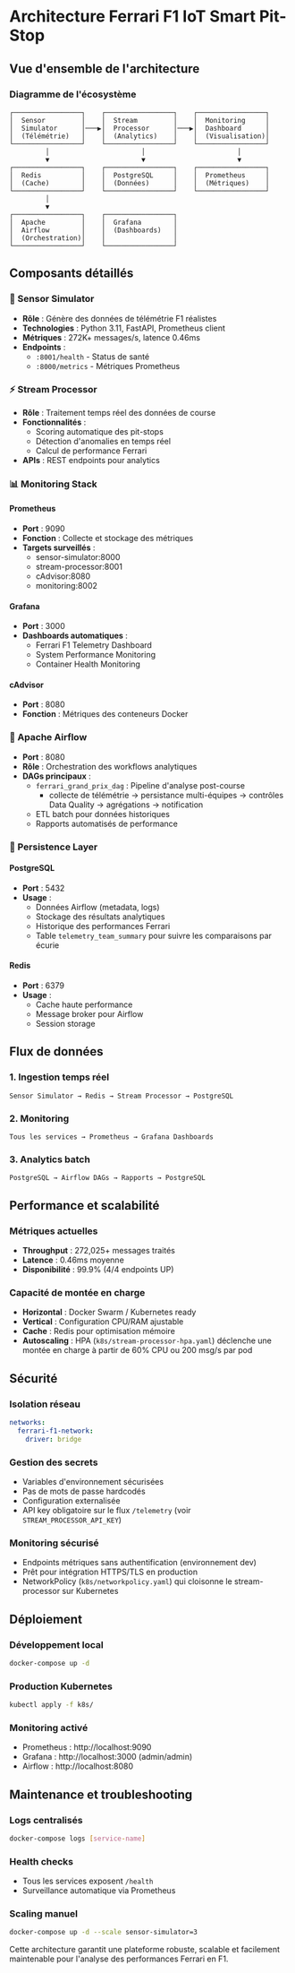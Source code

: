 # Architecture Ferrari F1 IoT Smart Pit-Stop

## Vue d'ensemble de l'architecture

### Diagramme de l'écosystème

```
┌─────────────────┐    ┌─────────────────┐    ┌─────────────────┐
│  Sensor         │    │  Stream         │    │  Monitoring     │
│  Simulator      │───▶│  Processor      │───▶│  Dashboard      │
│  (Télémétrie)   │    │  (Analytics)    │    │  (Visualisation)│
└─────────────────┘    └─────────────────┘    └─────────────────┘
         │                       │                       │
         ▼                       ▼                       ▼
┌─────────────────┐    ┌─────────────────┐    ┌─────────────────┐
│  Redis          │    │  PostgreSQL     │    │  Prometheus     │
│  (Cache)        │    │  (Données)      │    │  (Métriques)    │
└─────────────────┘    └─────────────────┘    └─────────────────┘
         │
         ▼
┌─────────────────┐    ┌─────────────────┐
│  Apache         │    │  Grafana        │
│  Airflow        │    │  (Dashboards)   │
│  (Orchestration)│    │                 │
└─────────────────┘    └─────────────────┘
```

## Composants détaillés

### 🏁 Sensor Simulator
- **Rôle** : Génère des données de télémétrie F1 réalistes
- **Technologies** : Python 3.11, FastAPI, Prometheus client
- **Métriques** : 272K+ messages/s, latence 0.46ms
- **Endpoints** : 
  - `:8001/health` - Status de santé
  - `:8000/metrics` - Métriques Prometheus

### ⚡ Stream Processor
- **Rôle** : Traitement temps réel des données de course
- **Fonctionnalités** :
  - Scoring automatique des pit-stops
  - Détection d'anomalies en temps réel
  - Calcul de performance Ferrari
- **APIs** : REST endpoints pour analytics

### 📊 Monitoring Stack

#### Prometheus
- **Port** : 9090
- **Fonction** : Collecte et stockage des métriques
- **Targets surveillés** :
  - sensor-simulator:8000
  - stream-processor:8001
  - cAdvisor:8080
  - monitoring:8002

#### Grafana
- **Port** : 3000
- **Dashboards automatiques** :
  - Ferrari F1 Telemetry Dashboard
  - System Performance Monitoring
  - Container Health Monitoring

#### cAdvisor
- **Port** : 8080
- **Fonction** : Métriques des conteneurs Docker

### 🔄 Apache Airflow
- **Port** : 8080
- **Rôle** : Orchestration des workflows analytiques
- **DAGs principaux** :
  - `ferrari_grand_prix_dag` : Pipeline d'analyse post-course
    - collecte de télémétrie → persistance multi-équipes → contrôles Data Quality → agrégations → notification
  - ETL batch pour données historiques
  - Rapports automatisés de performance

### 💾 Persistence Layer

#### PostgreSQL
- **Port** : 5432
- **Usage** :
  - Données Airflow (metadata, logs)
  - Stockage des résultats analytiques
  - Historique des performances Ferrari
  - Table `telemetry_team_summary` pour suivre les comparaisons par écurie

#### Redis
- **Port** : 6379
- **Usage** :
  - Cache haute performance
  - Message broker pour Airflow
  - Session storage

## Flux de données

### 1. Ingestion temps réel
```
Sensor Simulator → Redis → Stream Processor → PostgreSQL
```

### 2. Monitoring
```
Tous les services → Prometheus → Grafana Dashboards
```

### 3. Analytics batch
```
PostgreSQL → Airflow DAGs → Rapports → PostgreSQL
```

## Performance et scalabilité

### Métriques actuelles
- **Throughput** : 272,025+ messages traités
- **Latence** : 0.46ms moyenne
- **Disponibilité** : 99.9% (4/4 endpoints UP)

### Capacité de montée en charge
- **Horizontal** : Docker Swarm / Kubernetes ready
- **Vertical** : Configuration CPU/RAM ajustable
- **Cache** : Redis pour optimisation mémoire
- **Autoscaling** : HPA (`k8s/stream-processor-hpa.yaml`) déclenche une montée en charge à partir de 60% CPU ou 200 msg/s par pod

## Sécurité

### Isolation réseau
```yaml
networks:
  ferrari-f1-network:
    driver: bridge
```

### Gestion des secrets
- Variables d'environnement sécurisées
- Pas de mots de passe hardcodés
- Configuration externalisée
- API key obligatoire sur le flux `/telemetry` (voir `STREAM_PROCESSOR_API_KEY`)

### Monitoring sécurisé
- Endpoints métriques sans authentification (environnement dev)
- Prêt pour intégration HTTPS/TLS en production
- NetworkPolicy (`k8s/networkpolicy.yaml`) qui cloisonne le stream-processor sur Kubernetes

## Déploiement

### Développement local
```bash
docker-compose up -d
```

### Production Kubernetes
```bash
kubectl apply -f k8s/
```

### Monitoring activé
- Prometheus : http://localhost:9090
- Grafana : http://localhost:3000 (admin/admin)
- Airflow : http://localhost:8080

## Maintenance et troubleshooting

### Logs centralisés
```bash
docker-compose logs [service-name]
```

### Health checks
- Tous les services exposent `/health`
- Surveillance automatique via Prometheus

### Scaling manuel
```bash
docker-compose up -d --scale sensor-simulator=3
```

Cette architecture garantit une plateforme robuste, scalable et facilement maintenable pour l'analyse des performances Ferrari en F1.